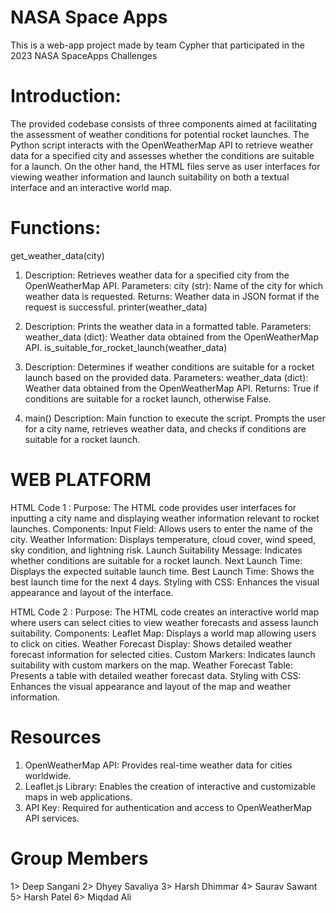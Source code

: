 # NASA Space Apps
This is a web-app project made by team Cypher that participated in the 2023 NASA SpaceApps Challenges

# Introduction:
The provided codebase consists of three components aimed at facilitating the assessment of weather conditions for potential rocket launches. The Python script interacts with the OpenWeatherMap API to retrieve weather data for a specified city and assesses whether the conditions are suitable for a launch. On the other hand, the HTML files serve as user interfaces for viewing weather information and launch suitability on both a textual interface and an interactive world map.

# Functions:

get_weather_data(city)

1. Description: Retrieves weather data for a specified city from the OpenWeatherMap API.
Parameters:
city (str): Name of the city for which weather data is requested.
Returns:
Weather data in JSON format if the request is successful.
printer(weather_data)

2. Description: Prints the weather data in a formatted table.
Parameters:
weather_data (dict): Weather data obtained from the OpenWeatherMap API.
is_suitable_for_rocket_launch(weather_data)

3. Description: Determines if weather conditions are suitable for a rocket launch based on the provided data.
Parameters:
weather_data (dict): Weather data obtained from the OpenWeatherMap API.
Returns:
True if conditions are suitable for a rocket launch, otherwise False.

4. main()
Description: Main function to execute the script. Prompts the user for a city name, retrieves weather data, and checks if conditions are suitable for a rocket launch.

# WEB PLATFORM
HTML Code 1 :
Purpose: The HTML code provides user interfaces for inputting a city name and displaying weather information relevant to rocket launches.
Components:
Input Field: Allows users to enter the name of the city.
Weather Information: Displays temperature, cloud cover, wind speed, sky condition, and lightning risk.
Launch Suitability Message: Indicates whether conditions are suitable for a rocket launch.
Next Launch Time: Displays the expected suitable launch time.
Best Launch Time: Shows the best launch time for the next 4 days.
Styling with CSS: Enhances the visual appearance and layout of the interface.

HTML Code 2 :
Purpose: The HTML code creates an interactive world map where users can select cities to view weather forecasts and assess launch suitability.
Components:
Leaflet Map: Displays a world map allowing users to click on cities.
Weather Forecast Display: Shows detailed weather forecast information for selected cities.
Custom Markers: Indicates launch suitability with custom markers on the map.
Weather Forecast Table: Presents a table with detailed weather forecast data.
Styling with CSS: Enhances the visual appearance and layout of the map and weather information.

# Resources
1. OpenWeatherMap API: Provides real-time weather data for cities worldwide.
2. Leaflet.js Library: Enables the creation of interactive and customizable maps in web applications.
3. API Key: Required for authentication and access to OpenWeatherMap API services.

# Group Members
1> Deep Sangani
2> Dhyey Savaliya
3> Harsh Dhimmar
4> Saurav Sawant
5> Harsh Patel
6> Miqdad Ali











